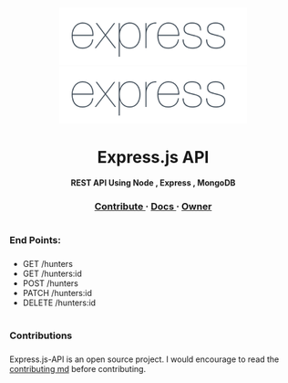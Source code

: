 <div align = Center , colour = Red>
    <img height="100" src="https://github.com/Mehak-Mehta/Express.js-API/blob/master/express-logo.png">  <img height="100" src="https://github.com/Mehak-Mehta/Express.js-API/blob/master/express-logo.png">
    <h1> Express.js API</h1>
   <strong> REST API Using Node , Express , MongoDB </strong>
   
</div>


 <h3 align = Center>
    <a href="https://github.com/Mehak-Mehta/Express.js-API/blob/master/CONTRIBUTING.md"> Contribute  </a >
    <span> · </span>
    <a href="/"> Docs  </a >
    <span> · </span>
    <a href="https://github.com/Mehak-Mehta" > Owner </a>
</h3>



 # <h3> End Points: <h3>
   - GET /hunters 
   - GET /hunters:id
   - POST /hunters
   - PATCH /hunters:id
   - DELETE /hunters:id
# <h3> Contributions <h3>
  Express.js-API is an open source project. I would encourage to read the <a href="https://github.com/Mehak-Mehta/Express.js-API/blob/master/CONTRIBUTING.md"> contributing md</a> before contributing.
